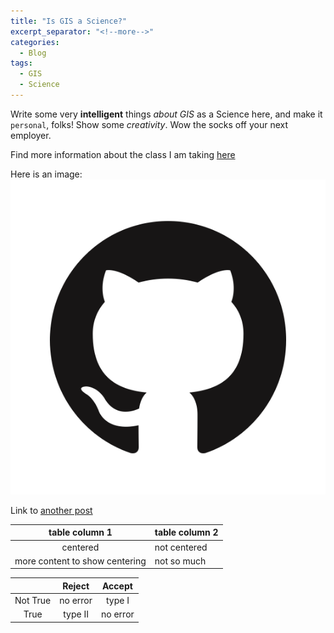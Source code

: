 ```yaml
---
title: "Is GIS a Science?"
excerpt_separator: "<!--more-->"
categories:
  - Blog
tags:
  - GIS
  - Science
---
```


Write some very **intelligent** things *about GIS* as a Science here, and make it `personal`, folks! Show some _creativity_. Wow the socks off your next employer.

Find more information about the class I am taking [here](https://opengiscience.github.io)


Here is an image: ![github logo](/assets/images/GitHub-Mark.png)


Link to [another post](/2010/01/07/post-modified)


| table column 1 | table column 2 |
| :------------: | ------ |
| centered | not centered |
| more content to show centering | not so much |



|     | Reject | Accept    |
| :------------: | :-----: | :---: |
| Not True | no error | type I |
| True | type II | no error